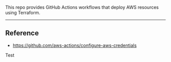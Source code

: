 This repo provides GitHub Actions workflows that deploy AWS resources using Terraform.

---

## Reference
- https://github.com/aws-actions/configure-aws-credentials

Test